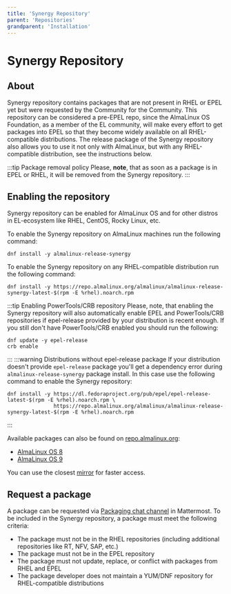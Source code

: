 ```yaml
---
title: 'Synergy Repository'
parent: 'Repositories'
grandparent: 'Installation'
---
```


<Breadcrumbs />

# Synergy Repository

## About 
Synergy repository contains packages that are not present in RHEL or EPEL yet but were requested by the Community for the Community.
This repository can be considered a pre-EPEL repo, since the AlmaLinux OS Foundation, as a member of the EL community, will make every effort to get packages into EPEL so that they become widely available on all RHEL-compatible distributions.
The release package of the Synergy repository also allows you to use it not only with AlmaLinux, but with any RHEL-compatible distribution, see the instructions below.

:::tip Package removal policy
Please, **note**, that as soon as a package is in EPEL or RHEL, it will be removed from the Synergy repository. 
:::

## Enabling the repository

Synergy repository can be enabled for AlmaLinux OS and for other distros in EL-ecosystem like RHEL, CentOS, Rocky Linux, etc.

To enable the Synergy repository on AlmaLinux machines run the following command:
```
dnf install -y almalinux-release-synergy
```

To enable the Synergy repository on any RHEL-compatible distribution run the following command:
```
dnf install -y https://repo.almalinux.org/almalinux/almalinux-release-synergy-latest-$(rpm -E %rhel).noarch.rpm
```

:::tip Enabling PowerTools/CRB repository
Please, note, that enabling the Synergy repository will also automatically enable EPEL and PowerTools/CRB repositories if epel-release provided by your distribution is recent enough. If you still don't have PowerTools/CRB enabled you should run the following:
```
dnf update -y epel-release
crb enable
```
:::
:::warning Distributions without epel-release package
If your distribution doesn't provide `epel-release` package you'll get a dependency error during `almalinux-release-synergy` package install. In this case use the following command to enable the Synergy repository:
```
dnf install -y https://dl.fedoraproject.org/pub/epel/epel-release-latest-$(rpm -E %rhel).noarch.rpm \
               https://repo.almalinux.org/almalinux/almalinux-release-synergy-latest-$(rpm -E %rhel).noarch.rpm
```
:::

Available packages can also be found on [repo.almalinux.org](https://repo.almalinux.org/):
* [AlmaLinux OS 8](https://repo.almalinux.org/almalinux/8/synergy/)
* [AlmaLinux OS 9](https://repo.almalinux.org/almalinux/9/synergy/)

You can use the closest [mirror](https://mirrors.almalinux.org/isos.html) for faster access.

## Request a package 

A package can be requested via [Packaging chat channel](https://chat.almalinux.org/almalinux/channels/engineeringpackaging) in Mattermost.
To be included in the Synergy repository, a package must meet the following criteria:
- The package must not be in the RHEL repositories (including additional repositories like RT, NFV, SAP, etc.)
- The package must not be in the EPEL repository
- The package must not update, replace, or conflict with packages from RHEL and EPEL
- The package developer does not maintain a YUM/DNF repository for RHEL-compatible distributions

